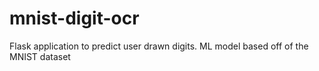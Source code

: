 # mnist-digit-ocr
Flask application to predict user drawn digits. ML model based off of the MNIST dataset

